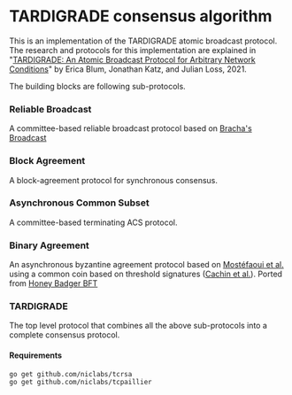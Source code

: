 # TARDIGRADE consensus algorithm

This is an implementation of the TARDIGRADE atomic broadcast protocol. The research and protocols for this implementation are explained in "[TARDIGRADE: An Atomic Broadcast Protocol for
Arbitrary Network Conditions](https://eprint.iacr.org/2020/142.pdf)" by Erica Blum, Jonathan Katz, and Julian Loss, 2021.

The building blocks are following sub-protocols.

### Reliable Broadcast
A committee-based reliable broadcast protocol based on [Bracha's Broadcast](https://core.ac.uk/download/pdf/82523202.pdf)

### Block Agreement
A block-agreement protocol for synchronous consensus.

### Asynchronous Common Subset
A committee-based terminating ACS protocol.

### Binary Agreement
An asynchronous byzantine agreement protocol based on [Mostéfaoui et al.](https://hal.inria.fr/hal-00944019v2/document) using a common coin based on threshold signatures ([Cachin et al.](https://allquantor.at/blockchainbib/pdf/cachin2000random.pdf)). Ported from [Honey Badger BFT](https://github.com/initc3/HoneyBadgerBFT-Python/)

### TARDIGRADE
The top level protocol that combines all the above sub-protocols into a complete consensus protocol.

#### Requirements
```shell
go get github.com/niclabs/tcrsa
go get github.com/niclabs/tcpaillier
```

